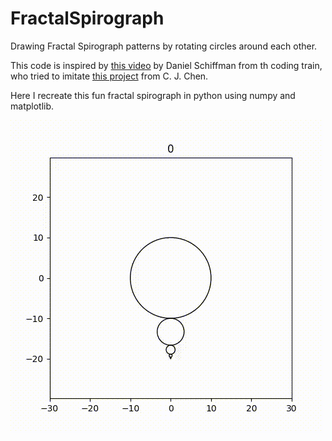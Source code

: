 # FractalSpirograph
Drawing Fractal Spirograph patterns by rotating circles around each other.

This code is inspired by [this video](https://www.youtube.com/watch?v=0dwJ-bkJwDI&feature=youtu.be) by Daniel Schiffman from th coding train, who tried to imitate [this project](http://benice-equation.blogspot.com/2012/01/fractal-spirograph.html) from C. J. Chen. 

Here I recreate this fun fractal spirograph in python using numpy and matplotlib.

![fractal_spirograph.gif](spiro.gif)
